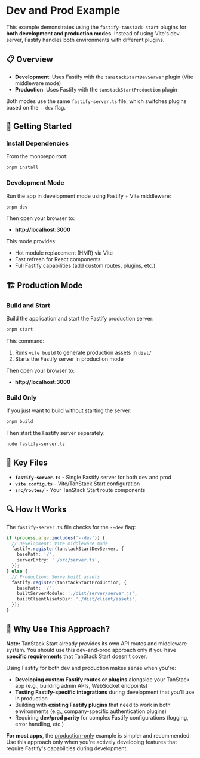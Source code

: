 # Dev and Prod Example

This example demonstrates using the `fastify-tanstack-start` plugins for **both development and production modes**. Instead of using Vite's dev server, Fastify handles both environments with different plugins.

## 📋 Overview

- **Development**: Uses Fastify with the `tanstackStartDevServer` plugin (Vite middleware mode)
- **Production**: Uses Fastify with the `tanstackStartProduction` plugin

Both modes use the same `fastify-server.ts` file, which switches plugins based on the `--dev` flag.

## 🚀 Getting Started

### Install Dependencies

From the monorepo root:

```bash
pnpm install
```

### Development Mode

Run the app in development mode using Fastify + Vite middleware:

```bash
pnpm dev
```

Then open your browser to:
- **http://localhost:3000**

This mode provides:
- Hot module replacement (HMR) via Vite
- Fast refresh for React components
- Full Fastify capabilities (add custom routes, plugins, etc.)

## 🏗️ Production Mode

### Build and Start

Build the application and start the Fastify production server:

```bash
pnpm start
```

This command:
1. Runs `vite build` to generate production assets in `dist/`
2. Starts the Fastify server in production mode

Then open your browser to:
- **http://localhost:3000**

### Build Only

If you just want to build without starting the server:

```bash
pnpm build
```

Then start the Fastify server separately:

```bash
node fastify-server.ts
```

## 📁 Key Files

- **`fastify-server.ts`** - Single Fastify server for both dev and prod
- **`vite.config.ts`** - Vite/TanStack Start configuration
- **`src/routes/`** - Your TanStack Start route components

## 🔍 How It Works

The `fastify-server.ts` file checks for the `--dev` flag:

```ts
if (process.argv.includes('--dev')) {
  // Development: Vite middleware mode
  fastify.register(tanstackStartDevServer, {
    basePath: '/',
    serverEntry: './src/server.ts',
  });
} else {
  // Production: Serve built assets
  fastify.register(tanstackStartProduction, {
    basePath: '/',
    builtServerModule: './dist/server/server.js',
    builtClientAssetsDir: './dist/client/assets',
  });
}
```

## 🎯 Why Use This Approach?

**Note:** TanStack Start already provides its own API routes and middleware system. You should use this dev-and-prod approach only if you have **specific requirements** that TanStack Start doesn't cover.

Using Fastify for both dev and production makes sense when you're:
- **Developing custom Fastify routes or plugins** alongside your TanStack app (e.g., building admin APIs, WebSocket endpoints)
- **Testing Fastify-specific integrations** during development that you'll use in production
- Building with **existing Fastify plugins** that need to work in both environments (e.g., company-specific authentication plugins)
- Requiring **dev/prod parity** for complex Fastify configurations (logging, error handling, etc.)

**For most apps**, the [production-only](../production-only) example is simpler and recommended. Use this approach only when you're actively developing features that require Fastify's capabilities during development.
